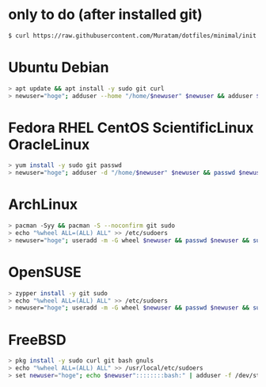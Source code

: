 # only to do (after installed git)
```sh
$ curl https://raw.githubusercontent.com/Muratam/dotfiles/minimal/init.sh | bash
```

# Ubuntu Debian
```sh
> apt update && apt install -y sudo git curl
> newuser="hoge"; adduser --home "/home/$newuser" $newuser && adduser $newuser sudo && su $newuser
```

# Fedora RHEL CentOS ScientificLinux OracleLinux
```sh
> yum install -y sudo git passwd
> newuser="hoge"; adduser -d "/home/$newuser" $newuser && passwd $newuser && usermod -aG wheel $newuser && su $newuser
```

# ArchLinux
```sh
> pacman -Syy && pacman -S --noconfirm git sudo
> echo "%wheel ALL=(ALL) ALL" >> /etc/sudoers
> newuser="hoge"; useradd -m -G wheel $newuser && passwd $newuser && su $newuser
```

# OpenSUSE
```sh
> zypper install -y git sudo
> echo "%wheel ALL=(ALL) ALL" >> /etc/sudoers
> newuser="hoge"; useradd -m -G wheel $newuser && passwd $newuser && su $newuser
```

# FreeBSD
```sh
> pkg install -y sudo curl git bash gnuls
> echo "%wheel ALL=(ALL) ALL" >> /usr/local/etc/sudoers
> set newuser="hoge"; echo $newuser"::::::::bash:" | adduser -f /dev/stdin -G wheel && passwd $newuser && su $newuser
```